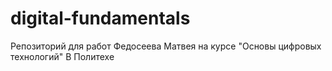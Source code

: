 # digital-fundamentals
Репозиторий для работ Федосеева Матвея на курсе "Основы цифровых технологий" В Политехе
